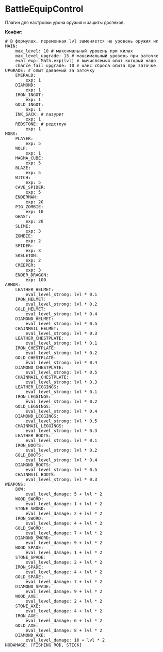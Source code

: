 BattleEquipControl
==================

Плагин для настройки урона оружия и защиты доспехов.

<b>Конфиг:</b>
<pre>
# В формулах, переменная lvl заменяется на уровень оружия или брони. Диапазон [1, 2, ... N - 1, N]
MAIN:
    max_level: 10 # максимальный уровень при килах
    max_level_upgrade: 15 # максимальный уровень при заточке
    eval_exp: Math.exp(lvl) # вычисляемый опыт который надо заработать
    chance_fail_upgrade: 10 # шанс сброса опыта при заточке
UPGRADE: # опыт даваемый за заточку
    EMERALD:
        exp: 1
    DIAMOND:
        exp: 1
    IRON_INGOT:
        exp: 1
    GOLD_INGOT:
        exp: 1
    INK_SACK: # лазурит
        exp: 1
    REDSTONE: # редстоун
        exp: 1
MOBS:
    PLAYER:
        exp: 5
    WOLF:
        exp: 1
    MAGMA_CUBE:
        exp: 5
    BLAZE:
        exp: 5
    WITCH:
        exp: 5
    CAVE_SPIDER:
        exp: 5
    ENDERMAN:
        exp: 20
    PIG_ZOMBIE:
        exp: 10
    GHAST:
        exp: 20
    SLIME:
        exp: 3
    ZOMBIE:
        exp: 2
    SPIDER:
        exp: 3
    SKELETON:
        exp: 2
    CREEPER:
        exp: 3
    ENDER_DRAGON:
        exp: 100
ARMOR:
    LEATHER_HELMET:
        eval_level_strong: lvl * 0.1
    IRON_HELMET:
        eval_level_strong: lvl * 0.2
    GOLD_HELMET:
        eval_level_strong: lvl * 0.4
    DIAMOND_HELMET:
        eval_level_strong: lvl * 0.5
    CHAINMAIL_HELMET:
        eval_level_strong: lvl * 0.3
    LEATHER_CHESTPLATE:
        eval_level_strong: lvl * 0.1
    IRON_CHESTPLATE:
        eval_level_strong: lvl * 0.2
    GOLD_CHESTPLATE:
        eval_level_strong: lvl * 0.4
    DIAMOND_CHESTPLATE:
        eval_level_strong: lvl * 0.5
    CHAINMAIL_CHESTPLATE:
        eval_level_strong: lvl * 0.3
    LEATHER_LEGGINGS:
        eval_level_strong: lvl * 0.1
    IRON_LEGGINGS:
        eval_level_strong: lvl * 0.2
    GOLD_LEGGINGS:
        eval_level_strong: lvl * 0.4
    DIAMOND_LEGGINGS:
        eval_level_strong: lvl * 0.5
    CHAINMAIL_LEGGINGS:
        eval_level_strong: lvl * 0.3
    LEATHER_BOOTS:
        eval_level_strong: lvl * 0.1
    IRON_BOOTS:
        eval_level_strong: lvl * 0.2
    GOLD_BOOTS:
        eval_level_strong: lvl * 0.4
    DIAMOND_BOOTS:
        eval_level_strong: lvl * 0.5
    CHAINMAIL_BOOTS:
        eval_level_strong: lvl * 0.3
WEAPONS:
    BOW:
        eval_level_damage: 5 + lvl * 2
    WOOD_SWORD:
        eval_level_damage: 1 + lvl * 2
    STONE_SWORD:
        eval_level_damage: 2 + lvl * 2
    IRON_SWORD:
        eval_level_damage: 4 + lvl * 2
    GOLD_SWORD:
        eval_level_damage: 7 + lvl * 2
    DIAMOND_SWORD:
        eval_level_damage: 9 + lvl * 2
    WOOD_SPADE:
        eval_level_damage: 1 + lvl * 2
    STONE_SPADE:
        eval_level_damage: 2 + lvl * 2
    IRON_SPADE:
        eval_level_damage: 4 + lvl * 2
    GOLD_SPADE:
        eval_level_damage: 7 + lvl * 2
    DIAMOND_SPADE:
        eval_level_damage: 9 + lvl * 2
    WOOD_AXE:
        eval_level_damage: 2 + lvl * 2
    STONE_AXE:
        eval_level_damage: 4 + lvl * 2
    IRON_AXE:
        eval_level_damage: 6 + lvl * 2
    GOLD_AXE:
        eval_level_damage: 8 + lvl * 2
    DIAMOND_AXE:
        eval_level_damage: 10 + lvl * 2
NODAMAGE: [FISHING_ROD, STICK]
</pre>
